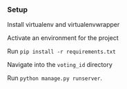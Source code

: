 ### Setup

Install virtualenv and virtualenvwrapper

Activate an environment for the project

Run `pip install -r requirements.txt`

Navigate into the `voting_id` directory

Run `python manage.py runserver`.


